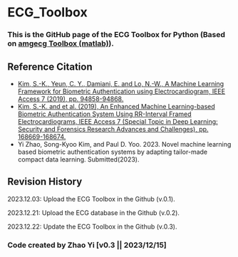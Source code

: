 # ECG_Toolbox
### This is the GitHub page of the ECG Toolbox for Python (Based on [amgecg Toolbox (matlab)](https://github.com/amangkim/amgecg_toolbox?tab=readme-ov-file#youtube-demo-httpsyoutubetexym7gzz3c)).

## Reference Citation
   - [Kim, S.-K., Yeun, C. Y., Damiani, E. and Lo, N.-W., A Machine Learning Framework for Biometric Authentication using Electrocardiogram, IEEE Access 7 (2019), pp. 94858-94868.](https://ieeexplore.ieee.org/document/8756039)
   - [Kim, S.-K. and et al. (2019), An Enhanced Machine Learning-based Biometric Authentication System Using RR-Interval Framed Electrocardiograms, IEEE Access 7 (Special Topic in Deep Learning: Security and Forensics Research Advances and Challenges), pp. 168669-168674.](https://ieeexplore.ieee.org/document/8907884)
   - Yi Zhao, Song-Kyoo Kim, and Paul D. Yoo. 2023. Novel machine learning based biometric authentication systems by adapting tailor-made compact data learning. Submitted(2023).
     
## Revision History

2023.12.03: Upload the ECG Toolbox in the Github (v.0.1).

2023.12.21: Upload the ECG database in the Github (v.0.2).

2023.12.22: Update the ECG Toolbox in the Github (v.0.3).



### Code created by Zhao Yi [v0.3 || 2023/12/15]
